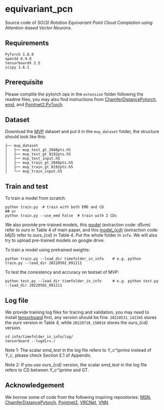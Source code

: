 # equivariant_pcn

Source code of *SO(3) Rotation Equivariant Point Cloud Completion using Attention-based Vector Neurons*.

## Requirements
```
PyTorch 1.8.0
open3d 0.9.0
tensorboardX 2.5
scipy 1.6.1
```

## Prerequisite
Please complile the pytorch ops in the `extension` folder following the readme files, you may also find instructions from [ChamferDistancePytorch](https://github.com/ThibaultGROUEIX/ChamferDistancePytorch), [emd](https://github.com/Colin97/MSN-Point-Cloud-Completion), and [Pointnet2.PyTorch](https://github.com/sshaoshuai/Pointnet2.PyTorch).

## Dataset
Download the [MVP](https://github.com/paul007pl/VRCNet) dataset and put it in the `mvp_dataset` folder, the structure should look like this:

```
├── mvp_dataset
│   ├── mvp_test_gt_2048pts.h5
│   ├── mvp_test_gt_8192pts.h5
│   ├── mvp_test_input.h5
│   ├── mvp_train_gt_2048pts.h5
│   ├── mvp_train_gt_8192pts.h5
│   └── mvp_train_input.h5
```

## Train and test
To train a model from scratch:
```
python train.py  # train with both EMD and CD
## or
python train.py --use_emd False  # train with 2 CDs
```
We also provide pre-trained models, this [model](https://pan.baidu.com/s/17ILNS7-Mb8blwTbwLhQEOQ) (extraction code: d5vm) refer to *ours* in Table 4 of main paper, and this [model_{cd}](https://pan.baidu.com/s/1amz19JYSjKRWkvanCO0aIw) (extraction code: b6j5) refer to *ours_{cd}* in Table 4. Put the whole folder in ```info```. We will also try to upload pre-trained models on google drive.

To train a model using pretrained weights:
```
python train.py --load_dir timefolder_in_info    # e.g. python train.py --load_dir 20220502_091211
```

To test the consistency and accuracy on testset of MVP:
```
python test.py --load_dir timefolder_in_info     # e.g. python test.py --load_dir 20220502_091211
```

## Log file
We provide training log files for tracing and validation, you may need to install [tensorboard](https://www.tensorflow.org/tensorboard/get_started) first, any version should be fine. ```20220531_142345``` stores the *ours* version in Table 4, while ```20220718_150016``` stores the *ours_{cd}* version.
```
cd info/timefolder_in_info/log/
tensorboard --logdir=./
```

Note 1: The scalar *emd_test* in the log file refers to *Y_c^\prime* instead of *Y_c*, please check Section E.1 of Appendix.

Note 2: If you use *ours_{cd}* version, the scalar *emd_test* in the log file refers to CD between *Y_c^\prime* and GT.

## Acknowledgement
We borrow some of code from the following inspiring repositories:
[MSN](https://github.com/Colin97/MSN-Point-Cloud-Completion), 
[ChamferDistancePytorch](https://github.com/ThibaultGROUEIX/ChamferDistancePytorch), 
[Pointnet2](https://github.com/sshaoshuai/Pointnet2.PyTorch), 
[VRCNet](https://github.com/paul007pl/VRCNet), 
[VNN](https://github.com/FlyingGiraffe/vnn).
